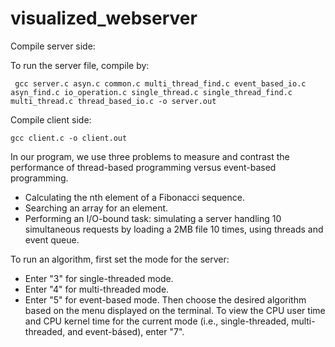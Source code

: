 # visualized_webserver

Compile server side:

To run the server file, compile by:

` gcc server.c asyn.c common.c multi_thread_find.c event_based_io.c asyn_find.c io_operation.c single_thread.c single_thread_find.c multi_thread.c thread_based_io.c -o server.out`


Compile client side:

` gcc client.c -o client.out `

In our program, we use three problems to measure and contrast the performance of thread-based programming versus event-based programming.

- Calculating the nth element of a Fibonacci sequence.
- Searching an array for an element.
- Performing an I/O-bound task: simulating a server handling 10 simultaneous requests by loading a 2MB file 10 times, using threads and event queue.

To run an algorithm, first set the mode for the server: 
- Enter "3" for single-threaded mode.
- Enter "4" for multi-threaded mode.
- Enter "5" for event-based mode.
Then choose the desired algorithm based on the menu displayed on the terminal.
To view the CPU user time and CPU kernel time for the current mode (i.e., single-threaded, multi-threaded, and event-básed), enter "7". 

